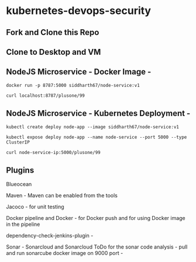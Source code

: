 # kubernetes-devops-security

## Fork and Clone this Repo

## Clone to Desktop and VM

## NodeJS Microservice - Docker Image -
`docker run -p 8787:5000 siddharth67/node-service:v1`

`curl localhost:8787/plusone/99`
 
## NodeJS Microservice - Kubernetes Deployment -
`kubectl create deploy node-app --image siddharth67/node-service:v1`

`kubectl expose deploy node-app --name node-service --port 5000 --type ClusterIP`

`curl node-service-ip:5000/plusone/99`

## Plugins 

Blueocean 

Maven - Maven can be enabled from the tools

Jacoco - for unit testing 

Docker pipeline and Docker - for Docker push and for using Docker image in the pipeline

dependency-check-jenkins-plugin - 

Sonar - Sonarcloud and Sonarcloud ToDo for the sonar code analysis  - pull and run sonarcube docker image on 9000 port -  
